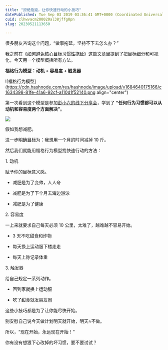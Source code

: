 ```yaml
---
title: "拒绝拖延，让你快速行动的小技巧"
datePublished: Tue Sep 03 2019 03:36:41 GMT+0000 (Coordinated Universal Time)
cuid: clhwvacm200020al38jffg0pn
slug: 20230521113650

---
```


很多朋友咨询这个问题，“做事拖延，坚持不下去怎么办？”

我之前在《[如何避免核心目标习惯性拖延](http://mp.weixin.qq.com/s?__biz=MzI3MzU5MDA1OQ==&mid=2247485294&idx=1&sn=d4fd61473a49de8ee414a3cb2cd9194a&chksm=eb21b52adc563c3c9948a775d6893a0a825464902f18475fdbd3068ff08398a707ba2d6e1b87&scene=21#wechat_redirect)》这篇文章里提到了把目标细分和可视化，今天用一个模型概括所有方法。

**福格行为模型：动机 + 容易度 + 触发器**

![福格行为模型](https://cdn.hashnode.com/res/hashnode/image/upload/v1684640175166/c1634398-81fe-41a6-92cf-a110d1f52140.png align="center")

第一次看到这个模型是参加[彭小六的线下分享会](http://mp.weixin.qq.com/s?__biz=MzI3MzU5MDA1OQ==&mid=2247485793&idx=1&sn=6e7da807c0326339ecbc37e2c708a282&chksm=eb21bb25dc563233ccecc880983f595c775369af28d256531ea3d21bdd02c97a0e715b3318dd&scene=21#wechat_redirect)，学到了 **“任何行为习惯都可以从动机和容易度两个方面解决”**。

![](https://cdn.hashnode.com/res/hashnode/image/upload/v1684640181292/a4085cf5-47b5-42fe-bbca-6cf8b5961ed9.jpeg)

假如我想减肥。

进一步[明确目标](http://mp.weixin.qq.com/s?__biz=MzI3MzU5MDA1OQ==&mid=2247485294&idx=1&sn=d4fd61473a49de8ee414a3cb2cd9194a&chksm=eb21b52adc563c3c9948a775d6893a0a825464902f18475fdbd3068ff08398a707ba2d6e1b87&scene=21#wechat_redirect)为：我想用一个月的时间减掉 10 斤。

然后我们就能用福格行为模型找快速行动的方法：

1\. 动机

赋予你的目标意义感。

* 减肥是为了变帅，人人夸
    
* 减肥是为了下个月去海边游泳
    
* 减肥是为了健康
    

2\. 容易度

一上来就要求自己每天必须 10 公里，太难了，越难越不容易开始。

* 3 天不吃甜食和炸物
    
* 每天换上运动服下楼走走
    
* 每天上称记录体重
    

3\. 触发器

给自己规定一系列动作。

* 回到家就换上运动服
    
* 吃了甜食就发朋友圈
    

这些小技巧都是为了让你能尽快开始。

别安慰自己说今天做计划明天就开始，明天≈不做。

所以，“现在开始，永远现在开始！”

你有没有想狠下心改掉的坏习惯，要不要试试？